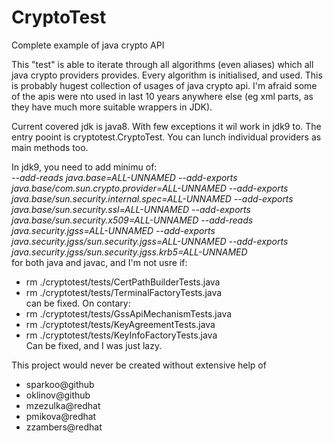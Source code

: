 # CryptoTest
Complete example of java crypto API

This "test" is able to iterate through all algorithms (even aliases) which all java crypto providers provides.
Every algorithm is initialised, and used. This is probably hugest collection of usages of java crypto api. I'm  afraid some of the apis were nto used in last 10 years anywhere else (eg xml parts, as they have much more suitable wrappers in JDK).

Current covered jdk is java8. With few exceptions it wil work in jdk9 to.
The entry pooint is cryptotest.CryptoTest. You can lunch individual providers as main methods too.

In jdk9, you need to add minimu of:  
  *--add-reads java.base=ALL-UNNAMED  --add-exports  java.base/com.sun.crypto.provider=ALL-UNNAMED   --add-exports  java.base/sun.security.internal.spec=ALL-UNNAMED     --add-exports  java.base/sun.security.ssl=ALL-UNNAMED  --add-exports  java.base/sun.security.x509=ALL-UNNAMED   --add-reads java.security.jgss=ALL-UNNAMED --add-exports  java.security.jgss/sun.security.jgss=ALL-UNNAMED      --add-exports  java.security.jgss/sun.security.jgss.krb5=ALL-UNNAMED*  
 for both java and javac, and I'm not usre if:  
  *  rm ./cryptotest/tests/CertPathBuilderTests.java  
  *  rm ./cryptotest/tests/TerminalFactoryTests.java  
  can be fixed. On contary:  
  *  rm ./cryptotest/tests/GssApiMechanismTests.java  
  *  rm ./cryptotest/tests/KeyAgreementTests.java  
  *  rm ./cryptotest/tests/KeyInfoFactoryTests.java  
 Can be fixed, and I was just lazy.  
 
 This project would never be created without extensive help of
  *  sparkoo@github
  *  oklinov@github
  *  mzezulka@redhat
  *  pmikova@redhat
  *  zzambers@redhat
 
 
